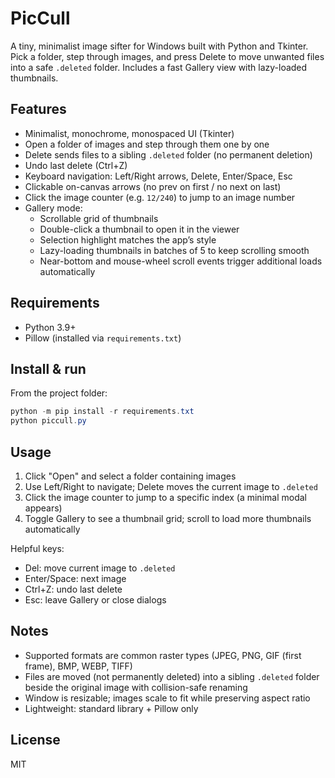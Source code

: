 # PicCull

A tiny, minimalist image sifter for Windows built with Python and Tkinter. Pick a folder, step through images, and press Delete to move unwanted files into a safe `.deleted` folder. Includes a fast Gallery view with lazy-loaded thumbnails.

## Features

- Minimalist, monochrome, monospaced UI (Tkinter)
- Open a folder of images and step through them one by one
- Delete sends files to a sibling `.deleted` folder (no permanent deletion)
- Undo last delete (Ctrl+Z)
- Keyboard navigation: Left/Right arrows, Delete, Enter/Space, Esc
- Clickable on-canvas arrows (no prev on first / no next on last)
- Click the image counter (e.g. `12/240`) to jump to an image number
- Gallery mode:
  - Scrollable grid of thumbnails
  - Double-click a thumbnail to open it in the viewer
  - Selection highlight matches the app’s style
  - Lazy-loading thumbnails in batches of 5 to keep scrolling smooth
  - Near-bottom and mouse-wheel scroll events trigger additional loads automatically

## Requirements

- Python 3.9+
- Pillow (installed via `requirements.txt`)

## Install & run

From the project folder:

```powershell
python -m pip install -r requirements.txt
python piccull.py
```

## Usage

1. Click "Open" and select a folder containing images
2. Use Left/Right to navigate; Delete moves the current image to `.deleted`
3. Click the image counter to jump to a specific index (a minimal modal appears)
4. Toggle Gallery to see a thumbnail grid; scroll to load more thumbnails automatically

Helpful keys:

- Del: move current image to `.deleted`
- Enter/Space: next image
- Ctrl+Z: undo last delete
- Esc: leave Gallery or close dialogs

## Notes

- Supported formats are common raster types (JPEG, PNG, GIF (first frame), BMP, WEBP, TIFF)
- Files are moved (not permanently deleted) into a sibling `.deleted` folder beside the original image with collision-safe renaming
- Window is resizable; images scale to fit while preserving aspect ratio
- Lightweight: standard library + Pillow only

## License

MIT
